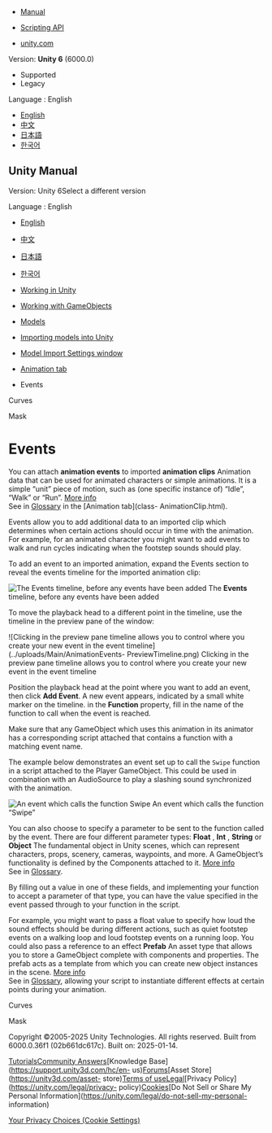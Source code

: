 [](https://docs.unity3d.com)

  * [Manual](../Manual/index.html)
  * [Scripting API](../ScriptReference/index.html)

  * [unity.com](https://unity.com/)

Version: **Unity 6** (6000.0)

  * Supported
  * Legacy

Language : English

  * [English](/Manual/AnimationEventsOnImportedClips.html)
  * [中文](/cn/current/Manual/AnimationEventsOnImportedClips.html)
  * [日本語](/ja/current/Manual/AnimationEventsOnImportedClips.html)
  * [한국어](/kr/current/Manual/AnimationEventsOnImportedClips.html)

[](https://docs.unity3d.com)

## Unity Manual

Version: Unity 6Select a different version

Language : English

  * [English](/Manual/AnimationEventsOnImportedClips.html)
  * [中文](/cn/current/Manual/AnimationEventsOnImportedClips.html)
  * [日本語](/ja/current/Manual/AnimationEventsOnImportedClips.html)
  * [한국어](/kr/current/Manual/AnimationEventsOnImportedClips.html)

  * [Working in Unity](working-in-unity.html)
  * [Working with GameObjects](working-with-gameobjects.html)
  * [Models](models.html)
  * [Importing models into Unity](models-importing.html)
  * [Model Import Settings window](class-FBXImporter.html)
  * [Animation tab](class-AnimationClip.html)
  * Events

[](AnimationCurvesOnImportedClips.html)

Curves

[](AnimationMaskOnImportedClips.html)

Mask

# Events

You can attach **animation events** to imported **animation clips** Animation
data that can be used for animated characters or simple animations. It is a
simple “unit” piece of motion, such as (one specific instance of) “Idle”,
“Walk” or “Run”. [More info](class-AnimationClip.html)  
See in [Glossary](Glossary.html#AnimationClip) in the [Animation tab](class-
AnimationClip.html).

Events allow you to add additional data to an imported clip which determines
when certain actions should occur in time with the animation. For example, for
an animated character you might want to add events to walk and run cycles
indicating when the footstep sounds should play.

To add an event to an imported animation, expand the Events section to reveal
the events timeline for the imported animation clip:

![The Events timeline, before any events have been
added](../uploads/Main/AnimationInspectorEmptyEventsTimeline.png) The
**Events** timeline, before any events have been added

To move the playback head to a different point in the timeline, use the
timeline in the preview pane of the window:

![Clicking in the preview pane timeline allows you to control where you create
your new event in the event timeline](../uploads/Main/AnimationEvents-
PreviewTimeline.png) Clicking in the preview pane timeline allows you to
control where you create your new event in the event timeline

Position the playback head at the point where you want to add an event, then
click **Add Event**. A new event appears, indicated by a small white marker on
the timeline. in the **Function** property, fill in the name of the function
to call when the event is reached.

Make sure that any GameObject which uses this animation in its animator has a
corresponding script attached that contains a function with a matching event
name.

The example below demonstrates an event set up to call the `Swipe` function in
a script attached to the Player GameObject. This could be used in combination
with an AudioSource to play a slashing sound synchronized with the animation.

![An event which calls the function
Swipe](../uploads/Main/AnimationInspectorEventCreated.png) An event which
calls the function “Swipe”

You can also choose to specify a parameter to be sent to the function called
by the event. There are four different parameter types: **Float** , **Int** ,
**String** or **Object** The fundamental object in Unity scenes, which can
represent characters, props, scenery, cameras, waypoints, and more. A
GameObject’s functionality is defined by the Components attached to it. [More
info](class-GameObject.html)  
See in [Glossary](Glossary.html#Object).

By filling out a value in one of these fields, and implementing your function
to accept a parameter of that type, you can have the value specified in the
event passed through to your function in the script.

For example, you might want to pass a float value to specify how loud the
sound effects should be during different actions, such as quiet footstep
events on a walking loop and loud footstep events on a running loop. You could
also pass a reference to an effect **Prefab** An asset type that allows you to
store a GameObject complete with components and properties. The prefab acts as
a template from which you can create new object instances in the scene. [More
info](Prefabs.html)  
See in [Glossary](Glossary.html#Prefab), allowing your script to instantiate
different effects at certain points during your animation.

[](AnimationCurvesOnImportedClips.html)

Curves

[](AnimationMaskOnImportedClips.html)

Mask

Copyright ©2005-2025 Unity Technologies. All rights reserved. Built from
6000.0.36f1 (02b661dc617c). Built on: 2025-01-14.

[Tutorials](https://learn.unity.com/)[Community
Answers](https://answers.unity3d.com)[Knowledge
Base](https://support.unity3d.com/hc/en-
us)[Forums](https://forum.unity3d.com)[Asset Store](https://unity3d.com/asset-
store)[Terms of
use](https://docs.unity3d.com/Manual/TermsOfUse.html)[Legal](https://unity.com/legal)[Privacy
Policy](https://unity.com/legal/privacy-
policy)[Cookies](https://unity.com/legal/cookie-policy)[Do Not Sell or Share
My Personal Information](https://unity.com/legal/do-not-sell-my-personal-
information)

[Your Privacy Choices (Cookie Settings)](javascript:void\(0\);)

